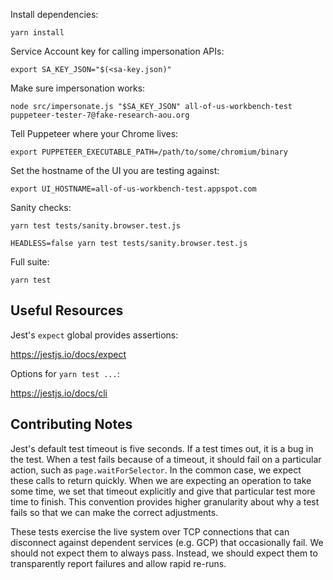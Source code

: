 Install dependencies:
```
yarn install
```

Service Account key for calling impersonation APIs:
```
export SA_KEY_JSON="$(<sa-key.json)"
```

Make sure impersonation works:
```
node src/impersonate.js "$SA_KEY_JSON" all-of-us-workbench-test puppeteer-tester-7@fake-research-aou.org
```

Tell Puppeteer where your Chrome lives:
```
export PUPPETEER_EXECUTABLE_PATH=/path/to/some/chromium/binary
```

Set the hostname of the UI you are testing against:
```
export UI_HOSTNAME=all-of-us-workbench-test.appspot.com
```

Sanity checks:
```
yarn test tests/sanity.browser.test.js

HEADLESS=false yarn test tests/sanity.browser.test.js
```

Full suite:
```
yarn test
```

## Useful Resources

Jest's `expect` global provides assertions:

https://jestjs.io/docs/expect

Options for `yarn test ...`:

https://jestjs.io/docs/cli

## Contributing Notes

Jest's default test timeout is five seconds. If a test times out, it is a bug in the test. When a test fails because of a timeout, it should fail on a particular action, such as `page.waitForSelector`. In the common case, we expect these calls to return quickly. When we are expecting an operation to take some time, we set that timeout explicitly and give that particular test more time to finish. This convention provides higher granularity about why a test fails so that we can make the correct adjustments.

These tests exercise the live system over TCP connections that can disconnect against dependent services (e.g. GCP) that occasionally fail. We should not expect them to always pass. Instead, we should expect them to transparently report failures and allow rapid re-runs.
